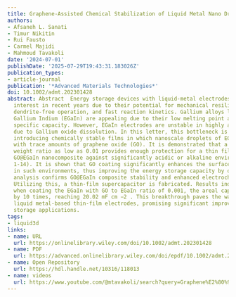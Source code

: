 ```yaml
---
title: Graphene‐Assisted Chemical Stabilization of Liquid Metal Nano Droplets for Liquid Metal Based Energy Storage
authors:
- Afsaneh L. Sanati
- Timur Nikitin
- Rui Fausto
- Carmel Majidi
- Mahmoud Tavakoli
date: '2024-07-01'
publishDate: '2025-07-29T19:43:31.183026Z'
publication_types:
- article-journal
publication: '*Advanced Materials Technologies*'
doi: 10.1002/admt.202301428
abstract: Abstract  Energy storage devices with liquid‐metal electrodes have attracted
  interest in recent years due to their potential for mechanical resilience, self‐healing,
  dendrite‐free operation, and fast reaction kinetics. Gallium alloys like Eutectic
  Gallium Indium (EGaIn) are appealing due to their low melting point and high theoretical
  specific capacity. However, EGaIn electrodes are unstable in highly alkaline electrolytes
  due to Gallium oxide dissolution. In this letter, this bottleneck is addressed by
  introducing chemically stable films in which nanoscale droplets of EGaIn are coated
  with trace amounts of graphene oxide (GO). It is demonstrated that a GO to EGaIn
  weight ratio as low as 0.01 provides enough protection for a thin film formed by
  GO@EGaIn nanocomposite against significantly acidic or alkaline environments (pH
  1‐14). It is shown that GO coating significantly enhances the surface stability
  in such environments, thus improving the energy storage capacity by over 10x. Microstructural
  analysis confirms GO@EGaIn composite stability and enhanced electrochemical performance.
  Utilizing this, a thin‐film supercapacitor is fabricated. Results indicate that
  when coating the EGaIn with GO to EGaIn ratio of 0.001, the areal capacitance improves
  by 10 times, reaching 20.02 mF cm −2 . This breakthrough paves the way for advanced
  liquid metal‐based thin‐film electrodes, promising significant improvements in energy
  storage applications.
tags:
- liquid3d
links:
- name: URL
  url: https://onlinelibrary.wiley.com/doi/10.1002/admt.202301428
- name: PDF
  url: https://advanced.onlinelibrary.wiley.com/doi/epdf/10.1002/admt.202301428
- name: Open Repository
  url: https://hdl.handle.net/10316/118013
- name: videos
  url: https://www.youtube.com/@mtavakoli/search?query=Graphene%E2%80%90Assisted%20Chemical%20Stabilization%20of%20Liquid%20Metal%20Nano%20Droplets%20for%20Liquid%20Metal%20Based%20Energy%20Storage
---
```


